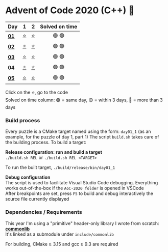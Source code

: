 # Advent of Code 2020 (C++) 🎄

<div align="center">

| Day                                            | 1                     | 2                     | Solved on time |
| ---------------------------------------------- | :-------------------: | :-------------------: | :------------: |
| **[01](https://adventofcode.com/2020/day/1)**  | [⭐](src/day01_1.cpp) | [⭐](src/day01_2.cpp) | 🟢 🟢          |
| **[02](https://adventofcode.com/2020/day/2)**  | [⭐](src/day02_1.cpp) | [⭐](src/day02_2.cpp) | 🟢 🟢          |
| **[03](https://adventofcode.com/2020/day/3)**  | [⭐](src/day03_1.cpp) | [⭐](src/day03_2.cpp) | 🟢 🟢          |
| **[04](https://adventofcode.com/2020/day/4)**  | [⭐](src/day04_1.cpp) | [⭐](src/day04_2.cpp) | 🟢 🟢          |
| **[05](https://adventofcode.com/2020/day/5)**  | [⭐](src/day05_1.cpp) | [⭐](src/day05_2.cpp) | 🟢 🟢          |

</div>

Click on the ⭐, go to the code  
Solved on time column: 🟢 = same day, 🟡 = within 3 days, 🔴 = more than 3 days

### Build process

Every puzzle is a CMake target named using the form: `day01_1` (as an example, for the puzzle of day 1, part 1)
The script `build.sh` takes care of the building process. To build a target:

**Release configuration: run and build a target**  
`./build.sh REL` or `./build.sh REL <TARGET>`

To run the built target, `./build/release/bin/day01_1`

**Debug configuration**  
The script is used to facilitate Visual Studio Code debugging. Everything works out-of-the-box if the `AoC-2020 folder` is opened in VSCode  
After breakpoints are set, press `F5` to build and debug interactively the source file currently displayed

### Dependencies / Requirements

This year I'm using a "primitive" header-only library I wrote from scratch: **[commonlib](https://github.com/albertosantagostino/commonlib-cpp)**  
It's linked as a submodule under `include/commonlib`

For building, CMake ≥ 3.15 and gcc ≥ 9.3 are required
